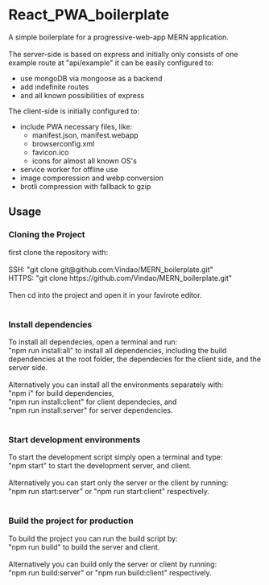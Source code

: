# React_PWA_boilerplate

A simple boilerplate for a progressive-web-app MERN application. <br/>
<br/>
The server-side is based on express and initially only consists of one example route at "api/example"
it can be easily configured to:<br/>

- use mongoDB via mongoose as a backend
- add indefinite routes
- and all known possibilities of express

The client-side is initially configured to:<br/>

- include PWA necessary files, like:
  - manifest.json, manifest.webapp
  - browserconfig.xml
  - favicon.ico
  - icons for almost all known OS's
- service worker for offline use
- image comporession and webp conversion
- brotli compression with fallback to gzip

## Usage

<h3> Cloning the Project </h3>
first clone the repository with:<br/>
<br/>
SSH: "git clone git@github.com:Vindao/MERN_boilerplate.git"<br/>
HTTPS: "git clone https://github.com/Vindao/MERN_boilerplate.git"<br/>
<br/>
Then cd into the project and open it in your favirote editor.<br/>
<br/>
<h3>Install dependencies</h3>
To install all dependecies, open a terminal and run:<br/>
"npm run install:all" to install all dependencies, including the build dependencies at the root folder, the dependecies for the client side, and the server side.<br/>
<br/>
Alternatively you can install all the environments separately with:<br/>
"npm i" for build dependencies,<br/>
"npm run install:client" for client dependecies, and<br/>
"npm run install:server" for server dependencies.<br/>
<br/>
<h3>Start development environments</h3>
To start the development script simply open a terminal and type:<br/>
"npm start" to start the development server, and client.<br/>
<br/>
Alternatively you can start only the server or the client by running:<br/>
"npm run start:server" or "npm run start:client" respectively.<br/>
<br/>
<h3>Build the project for production</h3>
To build the project you can run the build script by:<br/>
"npm run build" to build the server and client.<br/>
<br/>
Alternatively you can build only the server or client by running:<br/>
"npm run build:server" or "npm run build:client" respectively.
